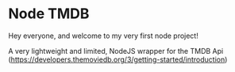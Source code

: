 # Node TMDB

Hey everyone, and welcome to my very first node project!

A very lightweight and limited,  NodeJS wrapper for the TMDB Api (https://developers.themoviedb.org/3/getting-started/introduction)
